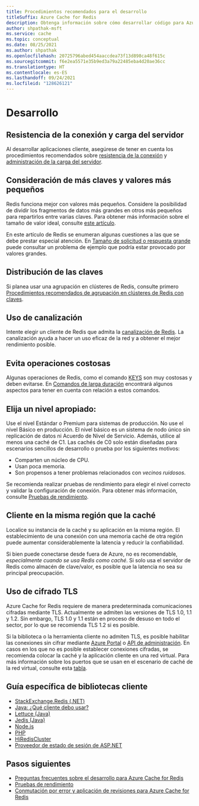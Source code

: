 ```yaml
---
title: Procedimientos recomendados para el desarrollo
titleSuffix: Azure Cache for Redis
description: Obtenga información sobre cómo desarrollar código para Azure Cache for Redis.
author: shpathak-msft
ms.service: cache
ms.topic: conceptual
ms.date: 08/25/2021
ms.author: shpathak
ms.openlocfilehash: 20725796abed454aaccdea73f13d898ca48f615c
ms.sourcegitcommit: f6e2ea5571e35b9ed3a79a22485eba4d20ae36cc
ms.translationtype: HT
ms.contentlocale: es-ES
ms.lasthandoff: 09/24/2021
ms.locfileid: "128626121"
---
```

# <a name="development"></a>Desarrollo

## <a name="connection-resilience-and-server-load"></a>Resistencia de la conexión y carga del servidor

Al desarrollar aplicaciones cliente, asegúrese de tener en cuenta los procedimientos recomendados sobre [resistencia de la conexión](cache-best-practices-connection.md) y [administración de la carga del servidor](cache-best-practices-server-load.md).

## <a name="consider-more-keys-and-smaller-values"></a>Consideración de más claves y valores más pequeños

Redis funciona mejor con valores más pequeños. Considere la posibilidad de dividir los fragmentos de datos más grandes en otros más pequeños para repartirlos entre varias claves. Para obtener más información sobre el tamaño de valor ideal, consulte [este artículo](https://stackoverflow.com/questions/55517224/what-is-the-ideal-value-size-range-for-redis-is-100kb-too-large/).

En este artículo de Redis se enumeran algunas cuestiones a las que se debe prestar especial atención. En [Tamaño de solicitud o respuesta grande](cache-troubleshoot-client.md#large-request-or-response-size) puede consultar un problema de ejemplo que podría estar provocado por valores grandes.

## <a name="key-distribution"></a>Distribución de las claves

Si planea usar una agrupación en clústeres de Redis, consulte primero [Procedimientos recomendados de agrupación en clústeres de Redis con claves](https://redislabs.com/blog/redis-clustering-best-practices-with-keys/).

## <a name="use-pipelining"></a>Uso de canalización

Intente elegir un cliente de Redis que admita la [canalización de Redis](https://redis.io/topics/pipelining). La canalización ayuda a hacer un uso eficaz de la red y a obtener el mejor rendimiento posible.

## <a name="avoid-expensive-operations"></a>Evita operaciones costosas

Algunas operaciones de Redis, como el comando [KEYS](https://redis.io/commands/keys) son muy costosas y deben evitarse. En [Comandos de larga duración](cache-troubleshoot-server.md#long-running-commands) encontrará algunos aspectos para tener en cuenta con relación a estos comandos.

## <a name="choose-an-appropriate-tier"></a>Elija un nivel apropiado:
Use el nivel Estándar o Premium para sistemas de producción.  No use el nivel Básico en producción. El nivel básico es un sistema de nodo único sin replicación de datos ni Acuerdo de Nivel de Servicio. Además, utilice al menos una caché de C1. Las cachés de C0 solo están diseñadas para escenarios sencillos de desarrollo o prueba por los siguientes motivos:

- Comparten un núcleo de CPU.
- Usan poca memoria.
- Son propensos a tener problemas relacionados con *vecinos ruidosos*.

Se recomienda realizar pruebas de rendimiento para elegir el nivel correcto y validar la configuración de conexión. Para obtener más información, consulte [Pruebas de rendimiento](cache-best-practices-performance.md).

## <a name="client-in-same-region-as-cache"></a>Cliente en la misma región que la caché

Localice su instancia de la caché y su aplicación en la misma región. El establecimiento de una conexión con una memoria caché de otra región puede aumentar considerablemente la latencia y reducir la confiabilidad.  

Si bien puede conectarse desde fuera de Azure, no es recomendable, *especialmente cuando se usa Redis como caché*.  Si solo usa el servidor de Redis como almacén de clave/valor, es posible que la latencia no sea su principal preocupación.

## <a name="use-tls-encryption"></a>Uso de cifrado TLS

Azure Cache for Redis requiere de manera predeterminada comunicaciones cifradas mediante TLS. Actualmente se admiten las versiones de TLS 1.0, 1.1 y 1.2. Sin embargo, TLS 1.0 y 1.1 están en proceso de desuso en todo el sector, por lo que se recomienda TLS 1.2 si es posible.

Si la biblioteca o la herramienta cliente no admiten TLS, es posible habilitar las conexiones sin cifrar mediante [Azure Portal](cache-configure.md#access-ports) o [API de administración](/rest/api/redis/redis/update). En casos en los que no es posible establecer conexiones cifradas, se recomienda colocar la caché y la aplicación cliente en una red virtual. Para más información sobre los puertos que se usan en el escenario de caché de la red virtual, consulte esta [tabla](cache-how-to-premium-vnet.md#outbound-port-requirements).

## <a name="client-library-specific-guidance"></a>Guía específica de bibliotecas cliente

* [StackExchange.Redis (.NET)](https://gist.github.com/JonCole/925630df72be1351b21440625ff2671f#file-redis-bestpractices-stackexchange-redis-md)
* [Java: ¿Qué cliente debo usar?](https://gist.github.com/warrenzhu25/1beb02a09b6afd41dff2c27c53918ce7#file-azure-redis-java-best-practices-md)
* [Lettuce (Java)](https://github.com/Azure/AzureCacheForRedis/blob/main/Lettuce%20Best%20Practices.md)
* [Jedis (Java)](https://gist.github.com/JonCole/925630df72be1351b21440625ff2671f#file-redis-bestpractices-java-jedis-md)
* [Node.js](https://gist.github.com/JonCole/925630df72be1351b21440625ff2671f#file-redis-bestpractices-node-js-md)
* [PHP](https://gist.github.com/JonCole/925630df72be1351b21440625ff2671f#file-redis-bestpractices-php-md)
* [HiRedisCluster](https://github.com/Azure/AzureCacheForRedis/blob/main/HiRedisCluster%20Best%20Practices.md)
* [Proveedor de estado de sesión de ASP.NET](https://gist.github.com/JonCole/925630df72be1351b21440625ff2671f#file-redis-bestpractices-session-state-provider-md)

## <a name="next-steps"></a>Pasos siguientes

- [Preguntas frecuentes sobre el desarrollo para Azure Cache for Redis](cache-development-faq.yml)
- [Pruebas de rendimiento](cache-best-practices-performance.md)
- [Conmutación por error y aplicación de revisiones para Azure Cache for Redis](cache-failover.md)
